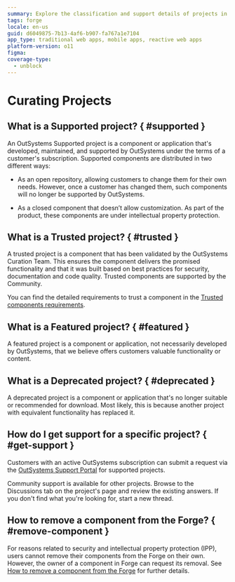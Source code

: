 ```yaml
---
summary: Explore the classification and support details of projects in OutSystems 11 (O11), including Supported, Trusted, Featured, and Deprecated projects.
tags: forge
locale: en-us
guid: d6049875-7b13-4af6-b907-fa767a1e7104
app_type: traditional web apps, mobile apps, reactive web apps
platform-version: o11
figma:
coverage-type:
  - unblock
---
```


# Curating Projects

## What is a Supported project? { #supported }

An OutSystems Supported project is a component or application that's developed, maintained, and supported by OutSystems under the terms of a customer's subscription. Supported components are distributed in two different ways:

* As an open repository, allowing customers to change them for their own needs. However, once a customer has changed them, such components will no longer be supported by OutSystems.

* As a closed component that doesn’t allow customization. As part of the product, these components are under intellectual property protection.

## What is a Trusted project? { #trusted }

A trusted project is a component that has been validated by the OutSystems Curation Team. This ensures the component delivers the promised functionality and that it was built based on best practices for security, documentation and code quality. Trusted components are supported by the Community.

You can find the detailed requirements to trust a component in the [Trusted components requirements](trusted-requirements.md).

## What is a Featured project? { #featured }

A featured project is a component or application, not necessarily developed by OutSystems, that we believe offers customers valuable functionality or content.

## What is a Deprecated project? { #deprecated }

A deprecated project is a component or application that's no longer suitable or recommended for download. Most likely, this is because another project with equivalent functionality has replaced it.

## How do I get support for a specific project? { #get-support }

Customers with an active OutSystems subscription can submit a request via the [OutSystems Support Portal](https://success.outsystems.com/Support/Enterprise_Customers/OutSystems_Support/01_Contact_OutSystems_technical_support) for supported projects.

Community support is available for other projects. Browse to the Discussions tab on the project's page and review the existing answers. If you don't find what you're looking for, start a new thread.

## How to remove a component from the Forge? { #remove-component }

For reasons related to security and intellectual property protection (IPP), users cannot remove their components from the Forge on their own. However, the owner of a component in Forge can request its removal. See [How to remove a component from the Forge](remove-project.md) for further details.
